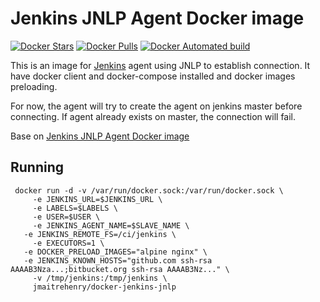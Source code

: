 # Jenkins JNLP Agent Docker image

[![Docker Stars](https://img.shields.io/docker/stars/jmaitrehenry/docker-jenkins-jnlp.svg)](https://hub.docker.com/r/jmaitrehenry/docker-jenkins-jnlp/)
[![Docker Pulls](https://img.shields.io/docker/pulls/jmaitrehenry/docker-jenkins-jnlp.svg)](https://hub.docker.com/r/jmaitrehenry/docker-jenkins-jnlp/)
[![Docker Automated build](https://img.shields.io/docker/automated/jmaitrehenry/docker-jenkins-jnlp.svg)](https://hub.docker.com/r/jmaitrehenry/docker-jenkins-jnlp/)

This is an image for [Jenkins](https://jenkins.io) agent using JNLP to establish connection.
It have docker client and docker-compose installed and docker images preloading.

For now, the agent will try to create the agent on jenkins master before connecting. If agent already exists on master, the connection will fail.

Base on [Jenkins JNLP Agent Docker image](https://github.com/jenkinsci/docker-jnlp-slave)

## Running
```
 docker run -d -v /var/run/docker.sock:/var/run/docker.sock \
	 -e JENKINS_URL=$JENKINS_URL \
	 -e LABELS=$LABELS \
	 -e USER=$USER \
	 -e JENKINS_AGENT_NAME=$SLAVE_NAME \
   -e JENKINS_REMOTE_FS=/ci/jenkins \
	 -e EXECUTORS=1 \
   -e DOCKER_PRELOAD_IMAGES="alpine nginx" \
   -e JENKINS_KNOWN_HOSTS="github.com ssh-rsa AAAAB3Nza...;bitbucket.org ssh-rsa AAAAB3Nz..." \
	 -v /tmp/jenkins:/tmp/jenkins \
	 jmaitrehenry/docker-jenkins-jnlp
```


